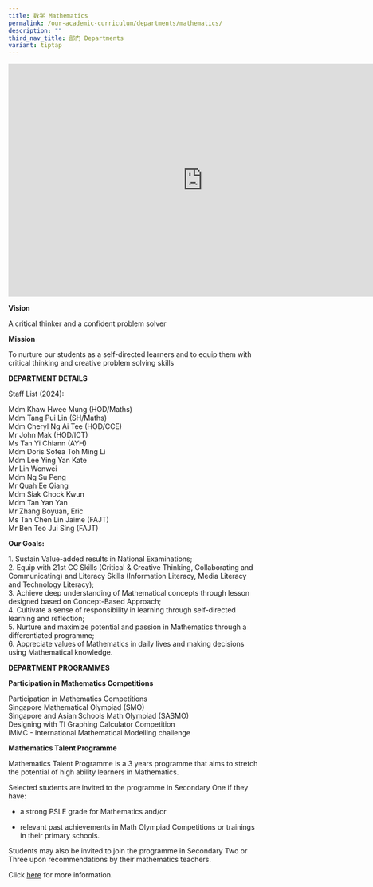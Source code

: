 ```yaml
---
title: 数学 Mathematics
permalink: /our-academic-curriculum/departments/mathematics/
description: ""
third_nav_title: 部门 Departments
variant: tiptap
---
```

<div class="iframe-wrapper"><iframe height="467" width="780" allowfullscreen="true" frameborder="0" src="https://docs.google.com/presentation/d/e/2PACX-1vRgC6Z-reSBPQ1IcGBMUo8luUSYaGT-BZEBOpx_Innu5rQ6hgxFbUhB8IluUgZ0jz4-Aq4submz0op2/embed?start=true&amp;loop=true&amp;delayms=5000"></iframe></div><p><strong>Vision</strong></p><p>A critical thinker and a confident problem solver</p><p><strong>Mission</strong></p><p>To nurture our students as a self-directed learners and to equip them with critical thinking and creative problem solving skills</p><p><strong>DEPARTMENT DETAILS</strong></p><p>Staff List (2024):</p><p>Mdm Khaw Hwee Mung (HOD/Maths) <br>Mdm Tang Pui Lin (SH/Maths) <br>Mdm Cheryl Ng Ai Tee (HOD/CCE) <br>Mr John Mak (HOD/ICT) <br>Ms Tan Yi Chiann (AYH) <br>Mdm Doris Sofea Toh Ming Li <br>Mdm Lee Ying Yan Kate<br>Mr Lin Wenwei <br>Mdm Ng Su Peng<br>Mr Quah Ee Qiang <br>Mdm Siak Chock Kwun<br>Mdm Tan Yan Yan <br>Mr Zhang Boyuan, Eric<br>Ms Tan Chen Lin Jaime (FAJT)<br>Mr Ben Teo Jui Sing (FAJT)</p><p><strong>Our Goals:</strong></p><p>1. Sustain Value-added results in National Examinations; <br>2. Equip with 21st CC Skills (Critical &amp; Creative Thinking, Collaborating and Communicating) and Literacy Skills (Information Literacy, Media Literacy and Technology Literacy); <br>3. Achieve deep understanding of Mathematical concepts through lesson designed based on Concept-Based Approach; <br>4. Cultivate a sense of responsibility in learning through self-directed learning and reflection; <br>5. Nurture and maximize potential and passion in Mathematics through a differentiated programme; <br>6. Appreciate values of Mathematics in daily lives and making decisions using Mathematical knowledge.</p><p><strong>DEPARTMENT PROGRAMMES</strong></p><p><strong>Participation in Mathematics Competitions</strong></p><p>Participation in Mathematics Competitions <br>Singapore Mathematical Olympiad (SMO) <br>Singapore and Asian Schools Math Olympiad (SASMO) <br>Designing with TI Graphing Calculator Competition <br>IMMC - International Mathematical Modelling challenge</p><p><strong>Mathematics Talent Programme</strong></p><p>Mathematics Talent Programme is a 3 years programme that aims to stretch the potential of high ability learners in Mathematics.</p><p>Selected students are invited to the programme in Secondary One if they have:</p><ul><li><p>a strong PSLE grade for Mathematics and/or</p></li><li><p>relevant past achievements in Math Olympiad Competitions or trainings in their primary schools.</p></li></ul><p>Students may also be invited to join the programme in Secondary Two or Three upon recommendations by their mathematics teachers.&nbsp;</p><p>Click&nbsp;<a href="/our-talent-development/Department-Talent-Programmes/Mathematics-Talent-Programme" rel="noopener noreferrer nofollow" target="_blank">here</a>&nbsp;for more information.</p>